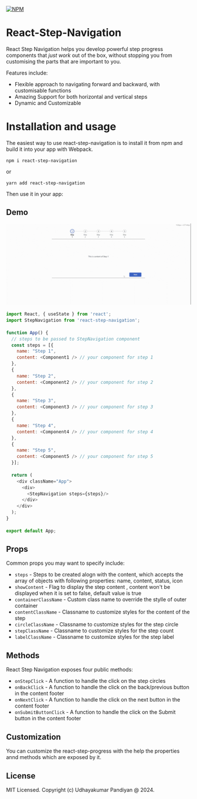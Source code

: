 [![NPM](https://img.shields.io/npm/v/react-step-navigation.svg)](https://www.npmjs.com/package/react-step-navigation)

# React-Step-Navigation

React Step Navigation helps you develop powerful step progress components that _just work_ out of the box, without stopping you from customising the parts that are important to you.

Features include:

- Flexible approach to navigating forward and backward, with customisable functions
- Amazing Support for both horizontal and vertical steps 
- Dynamic and Customizable 

# Installation and usage
The easiest way to use react-step-navigation is to install it from npm and build it into your app with Webpack.
```
npm i react-step-navigation
```
or

```
yarn add react-step-navigation
```

Then use it in your app:

## Demo

![React Step Navigation demo](react-step-navigation-demo.gif)

```js
import React, { useState } from 'react';
import StepNavigation from 'react-step-navigation';

function App() {
  // steps to be passed to StepNavigation component
  const steps = [{
    name: "Step 1",
    content: <Component1 /> // your component for step 1
  },
  {
    name: "Step 2",
    content: <Component2 /> // your component for step 2
  },
  {
    name: "Step 3",
    content: <Component3 /> // your component for step 3
  },
  {
    name: "Step 4",
    content: <Component4 /> // your component for step 4
  },
  {
    name: "Step 5",
    content: <Component5 /> // your component for step 5
  }];

  return (
    <div className="App">
      <div>
        <StepNavigation steps={steps}/>
      </div>
    </div>
  );
}

export default App;

```

## Props

Common props you may want to specify include:

- `steps` - Steps to be created alogn with the content, which accepts the array of objects with following properties:  name, content, status, icon
- `showContent` - Flag to display the step content , content won't be displayed when it is set to false, default value is true
- `containerClassName` - Custom class name to override the stylle of outer container
- `contentClassName` - Classname to customize styles for the content of the step
- `circleClassName` - Classname to customize styles for the step circle
- `stepClassName` - Classname to customize styles for the step count
- `labelClassName` - Classname to customize styles for the step label

## Methods
React Step Navigation exposes four public methods:

- `onStepClick` - A function to handle the  click on the step circles
- `onBackClick` - A function to handle the  click on the back/previous button in the content footer
- `onNextClick` - A function to handle the  click on the next button in the content footer
- `onSubmitButtonClick` - A function to handle the  click on the Submit button in the content footer

## Customization
You can customize the react-step-progress with the help the properties annd methods which are exposed by it.

## License

MIT Licensed. Copyright (c) Udhayakumar Pandiyan @ 2024.